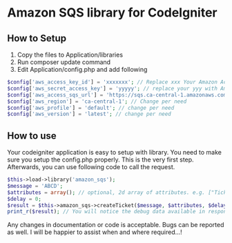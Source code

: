 # Amazon SQS library for CodeIgniter

## How to Setup
1. Copy the files to Application/libraries
2. Run composer update command
3. Edit Application/config.php and add following
``` PHP 
$config['aws_access_key_id'] = 'xxxxxxx'; // Replace xxx Your Amazon Access Key ID
$config['aws_secret_access_key'] = 'yyyyy'; // replace your yyy with Amazon Access Key
$config['aws_access_sqs_url'] = 'https://sqs.ca-central-1.amazonaws.com/xxxxxx/yyyy'; // This will be found from your SQS Console.
$config['aws_region'] = 'ca-central-1'; // Change per need
$config['aws_profile'] = 'default'; // change per need
$config['aws_version'] = 'latest'; // change per need
```

## How to use
Your codeigniter application is easy to setup with library. You need to make sure you setup the config.php properly. This is the very first step. Afterwards, you can use following code to call the request.
``` PHP
$this->load->library('amazon_sqs');
$message = 'ABCD';
$attributes = array(); // optional, 2d array of attributes. e.g. ["TicketSubject" => ['DataType' => "String",'StringValue' => "Some test ticket subject"], "TicketID" => ['DataType' => "Number", 'StringValue' => "12069607"]]
$delay = 0; 
$result = $this->amazon_sqs->createTicket($message, $attributes, $delay);
print_r($result); // You will notice the debug data available in response for further proceeding or troubleshooting.
```

Any changes in documentation or code is acceptable. Bugs can be reported as well. I will be happier to assist when and where required...!